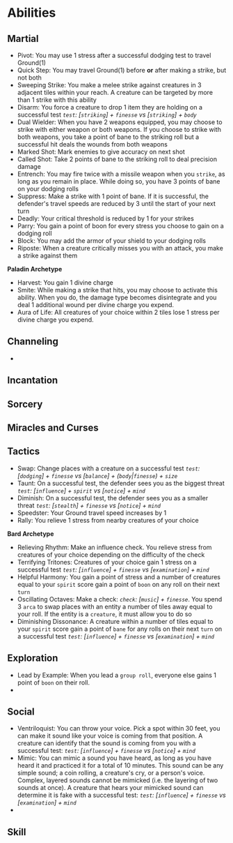 # Abilities

## Martial

-   Pivot: You may use 1 stress after a successful dodging test to travel Ground(1)
-   Quick Step: You may travel Ground(1) before **or** after making a strike, but not both
-   Sweeping Strike: You make a melee strike against creatures in 3 adjacent tiles within your reach. A creature can be targeted by more than 1 strike with this ability
-   Disarm: You force a creature to drop 1 item they are holding on a successful test
    _`test`: [`striking`] + `finesse` vs [`striking`] + `body`_
-   Dual Wielder: When you have 2 weapons equipped, you may choose to strike with either weapon or both weapons. If you choose to strike with both weapons, you take a point of bane to the striking roll but a successful hit deals the wounds from both weapons
-   Marked Shot: Mark enemies to give accuracy on next shot
-   Called Shot: Take 2 points of bane to the striking roll to deal precision damage
-   Entrench: You may fire twice with a missile weapon when you `strike`, as long as you remain in place. While doing so, you have 3 points of bane on your dodging rolls
-   Suppress: Make a strike with 1 point of bane. If it is successful, the defender's travel speeds are reduced by 3 until the start of your next turn
-   Deadly: Your critical threshold is reduced by 1 for your strikes
-   Parry: You gain a point of boon for every stress you choose to gain on a dodging roll
-   Block: You may add the armor of your shield to your dodging rolls
-   Riposte: When a creature critically misses you with an attack, you make a strike against them

**Paladin Archetype**

-   Harvest: You gain 1 divine charge
-   Smite: While making a strike that hits, you may choose to activate this ability. When you do, the damage type becomes disintegrate and you deal 1 additional wound per divine charge you expend.
-   Aura of Life: All creatures of your choice within 2 tiles lose 1 stress per divine charge you expend.

## Channeling

-

## Incantation

## Sorcery

## Miracles and Curses

## Tactics

-   Swap: Change places with a creature on a successful test
    _`test`: [`dodging`] + `finesse` vs [`balance`] + (`body`|`finesse`) + `size`_
-   Taunt: On a successful test, the defender sees you as the biggest threat
    _`test`: [`influence`] + `spirit` vs [`notice`] + `mind`_
-   Diminish: On a successful test, the defender sees you as a smaller threat
    _`test`: [`stealth`] + `finesse` vs [`notice`] + `mind`_
-   Speedster: Your Ground travel speed increases by 1
-   Rally: You relieve 1 stress from nearby creatures of your choice

**Bard Archetype**

-   Relieving Rhythm: Make an influence check. You relieve stress from creatures of your choice depending on the difficulty of the check
-   Terrifying Tritones: Creatures of your choice gain 1 stress on a successful test
    _`test`: [`influence`] + `finesse` vs [`examination`] + `mind`_
-   Helpful Harmony: You gain a point of stress and a number of creatures equal to your `spirit` score gain a point of `boon` on any roll on their next `turn`
-   Oscillating Octaves: Make a check: _`check`: [`music`] + `finesse`_. You spend 3 `arca` to swap places with an entity a number of tiles away equal to your roll. If the entity is a `creature`, it must allow you to do so
-   Diminishing Dissonance: A creature within a number of tiles equal to your `spirit` score gain a point of `bane` for any rolls on their next `turn` on a successful test
    _`test`: [`influence`] + `finesse` vs [`examination`] + `mind`_

## Exploration

-   Lead by Example: When you lead a `group roll`, everyone else gains 1 point of `boon` on their roll.
-

## Social

-   Ventriloquist: You can throw your voice. Pick a spot within 30 feet, you can make it sound like your voice is coming from that position. A creature can identify that the sound is coming from you with a successful test: _`test`: [`influence`] + `finesse` vs [`notice`] + `mind`_
-   Mimic: You can mimic a sound you have heard, as long as you have heard it and practiced it for a total of 10 minutes. This sound can be any simple sound; a coin rolling, a creature's cry, or a person's voice. Complex, layered sounds cannot be mimicked (i.e. the layering of two sounds at once). A creature that hears your mimicked sound can determine it is fake with a successful test: _`test`: [`influence`] + `finesse` vs [`examination`] + `mind`_
-

## Skill
